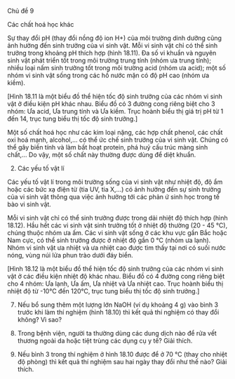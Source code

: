 Chủ đề 9

Các chất hoá học khác

Sự thay đổi pH (thay đổi nồng độ ion H+) của môi trường dinh dưỡng cũng ảnh hưởng đến sinh trưởng của vi sinh vật. Mỗi vi sinh vật chỉ có thể sinh trưởng trong khoảng pH thích hợp (hình 18.11). Đa số vi khuẩn và nguyên sinh vật phát triển tốt trong môi trường trung tính (nhóm ưa trung tính); nhiều loại nấm sinh trưởng tốt trong môi trường acid (nhóm ưa acid); một số nhóm vi sinh vật sống trong các hồ nước mặn có độ pH cao (nhóm ưa kiềm).

[Hình 18.11 là một biểu đồ thể hiện tốc độ sinh trưởng của các nhóm vi sinh vật ở điều kiện pH khác nhau. Biểu đồ có 3 đường cong riêng biệt cho 3 nhóm: Ưa acid, Ưa trung tính và Ưa kiềm. Trục hoành biểu thị giá trị pH từ 1 đến 14, trục tung biểu thị tốc độ sinh trưởng.]

Một số chất hoá học như các kim loại nặng, các hợp chất phenol, các chất oxi hoá mạnh, alcohol,... có thể ức chế sinh trưởng của vi sinh vật. Chúng có thể gây biến tính và làm bất hoạt protein, phá huỷ cấu trúc màng sinh chất,... Do vậy, một số chất này thường được dùng để diệt khuẩn.

2. Các yếu tố vật lí

Các yếu tố vật lí trong môi trường sống của vi sinh vật như nhiệt độ, độ ẩm hoặc các bức xạ điện từ (tia UV, tia X,...) có ảnh hưởng đến sự sinh trưởng của vi sinh vật thông qua việc ảnh hưởng tới các phản ứ sinh học trong tế bào vi sinh vật.

Mỗi vi sinh vật chỉ có thể sinh trưởng được trong dải nhiệt độ thích hợp (hình 18.12). Hầu hết các vi sinh vật sinh trưởng tốt ở nhiệt độ thường (20 - 45 °C), chúng thuộc nhóm ưa ấm. Các vi sinh vật sống ở các khu vực gần Bắc hoặc Nam cực, có thể sinh trưởng được ở nhiệt độ gần 0 °C (nhóm ưa lạnh). Nhóm vi sinh vật ưa nhiệt và ưa nhiệt cao được tìm thấy tại nơi có suối nước nóng, vùng núi lửa phun trào dưới đáy biển.

[Hình 18.12 là một biểu đồ thể hiện tốc độ sinh trưởng của các nhóm vi sinh vật ở các điều kiện nhiệt độ khác nhau. Biểu đồ có 4 đường cong riêng biệt cho 4 nhóm: Ưa lạnh, Ưa ấm, Ưa nhiệt và Ưa nhiệt cao. Trục hoành biểu thị nhiệt độ từ -10°C đến 120°C, trục tung biểu thị tốc độ sinh trưởng.]

7. Nếu bổ sung thêm một lượng lớn NaOH (ví dụ khoảng 4 g) vào bình 3 trước khi làm thí nghiệm (hình 18.10) thì kết quả thí nghiệm có thay đổi không? Vì sao?

3. Trong bệnh viện, người ta thường dùng các dung dịch nào để rửa vết thương ngoài da hoặc tiệt trùng các dụng cụ y tế? Giải thích.

8. Nếu bình 3 trong thí nghiệm ở hình 18.10 được để ở 70 °C (thay cho nhiệt độ phòng) thì kết quả thí nghiệm sau hai ngày thay đổi như thế nào? Giải thích.